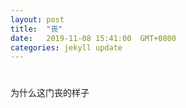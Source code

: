 ```yaml
---
layout: post
title:  "丧"
date:   2019-11-08 15:41:00  GMT+0800
categories: jekyll update
---
```


# 

为什么这门丧的样子




[jekyll-docs]: https://jekyllrb.com/docs/home
[jekyll-gh]:   https://github.com/jekyll/jekyll
[jekyll-talk]: https://talk.jekyllrb.com/
